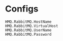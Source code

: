 ﻿# Configs

```
HMQ.RabbitMQ.HostName
HMQ.RabbitMQ.VirtualHost
HMQ.RabbitMQ.UserName
HMQ.RabbitMQ.Password
```